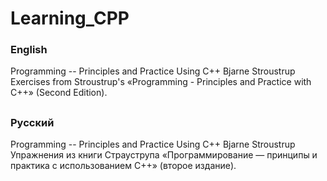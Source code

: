 # Learning_CPP
### English
Programming -- Principles and Practice Using C++ Bjarne Stroustrup
Exercises from Stroustrup's «Programming - Principles and Practice with C++» (Second Edition).
##
### Русcкий
Programming -- Principles and Practice Using C++ Bjarne Stroustrup
Упражнения из книги Страуструпа «Программирование — принципы и практика с использованием C++» (второе издание). 
